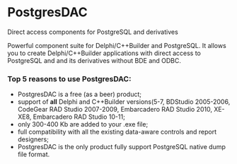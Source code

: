 # PostgresDAC

Direct access components for PostgreSQL and derivatives

Powerful component suite for Delphi/C++Builder and PostgreSQL. 
It allows you to create Delphi/C++Builder applications with direct access to PostgreSQL and and its derivatives without BDE and ODBC. 

### Top 5 reasons to use PostgresDAC:

- PostgresDAC is a free (as a beer) product;
- support of **all** Delphi and C++Builder versions(5-7, BDStudio 2005-2006, CodeGear RAD Studio 2007-2009, Embarcadero RAD Studio 2010, XE-XE8, Embarcadero RAD Studio 10-11;
- only 300-400 Kb are added to your .exe file;
- full compatibility with all the existing data-aware controls and report designers;
- PostgresDAC is the only product fully support PostgreSQL native dump file format.

